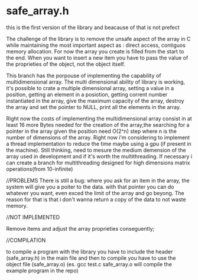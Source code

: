 # safe_array.h

this is the first version of the library and beacause of that is not prefect 

The challenge of the library is to remove the unsafe aspect of the array in C while maintaining the most important aspect as : direct access, contiguos memory allocation.
For now the array you create is filled from the start to the end. When you want to insert a new item you have to pass the value of the proprieties of the object, not the object itself.

This branch has the porpouse of implementing the capability of multidimensional array. 
The multi dimensional ability of library is working, it's possible to crate a multiple dimensional array, setting a value in a position, getting an element in a posiotion, getting corrent number instantiated
in the array, give the maximum capacity of the array, destroy the array and set the pointer to NULL, print all the elements in the array.

Right now the costs of implementing the multidimensional array consist in at least 16 more Bytes needed for the creation of the array,the searching for a pointer in the array given the position need
O(2^n) step where n is the number of dimensions of the array.
Right now i'm considering to implement a thread implementation to reduce the time maybe using a gpu (if present in the machine). Still thinking, need to mesure the medium demension of the array used in
development and if it's worth the multithreading. If necessary i can create a branch for multithreading designed for high dimensions matrix operations(from 10-infinite)



//PROBLEMS
There is still a bug: where you ask for an item in the array, the system will give you a poiter to the data.  with that pointer you can do whatever you want, even exced the limit of the array and go beyong.
The reason for that is that i don't wanna return a copy of the data to not waste memory. 



//NOT IMPLEMENTED

Remove items and adjust the array proprieties conseguently;

//COMPILATION

to compile a program with the library you have to include the header (safe_array.h) in the main 
file and then to compile you have to use the object file (safe_array.o) 
(es. gcc test.c safe_array.o will compile the example program in the repo)
